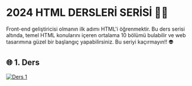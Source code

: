 # 2024 HTML DERSLERİ SERİSİ 🏄‍♂️
Front-end geliştiricisi olmanın ilk adımı HTML'i öğrenmektir. Bu ders serisi altında, temel HTML konularını içeren ortalama 10 bölümü bulabilir ve web tasarımına güzel bir başlangıç yapabilirsiniz. Bu seriyi kaçırmayın!! 👽

## 🌐 1. Ders
[![Ders 1](https://korayaslan.com/assets/ders1.png)](https://www.youtube.com/watch?v=5lTJw1nWeDc&list=PLW5s23IMsrJaVOnRG-acgufdCNB59ltHJ)

